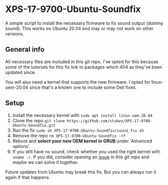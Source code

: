 # XPS-17-9700-Ubuntu-Soundfix
A simple script to install the necessary firmware to fix sound output (dummy sound). This works on Ubuntu 20.04 and may or may not work on other versions.

## General info
All necessary files are included in this git repo. I've opted for this because some of the tutorials for this fix link to packages which 404 as they've been updated since.

You will also need a kernel that supports the new firmware. I opted for linux-oem-20.04 since that's a known one to include some Dell fixes.

## Setup
1. Install the necessary kernel with `sudo apt install linux-oem-20.04`
2. Clone the repo `git clone https://github.com/stukev/XPS-17-9700-Ubuntu-Soundfix.git`
3. Run the fix `sudo sh XPS-17-9700-Ubuntu-Soundfix/sound_fix.sh`
4. Remove the repo `rm XPS-17-9700-Ubuntu-Soundfix -rf`
5. Reboot and **select your new OEM kernel in GRUB** under 'Advanced options'.
6. If you still have no sound, check whether you used the right kernel with `uname -r`. If you did, consider opening an [issue](https://github.com/stukev/XPS-17-9700-Ubuntu-Soundfix/issues) in this git repo and maybe we can solve it together.

Future updates from Ubuntu may break this fix. But you can always run it again if that happens.
